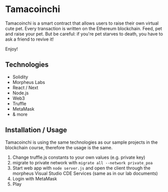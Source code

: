 # Tamacoinchi

Tamacoinchi is a smart contract that allows users to raise their own virtual cute pet. Every transaction is written on the Ethereum blockchain. Feed, pet and raise your pet. But be careful: if you're pet starves to death, you have to ask a friend to revive it!

Enjoy!

## Technologies

- Solidity
- Morpheus Labs
- React / Next
- Node.js
- Web3
- Truffle
- MetaMask
- & more

## Installation / Usage

Tamacoinchi is using the same technologies as our sample projects in the blockchain course, therefore the usage is the same.

1. Change truffle.js constants to your own values (e.g. private key)
2. migrate to private network with `migrate all --network private_poa`
3. Start web app with `node server.js` and open the client through the morpheus Visual Studio CDE Services (same as in our lab documents)
4. Login with MetaMask
5. Play
